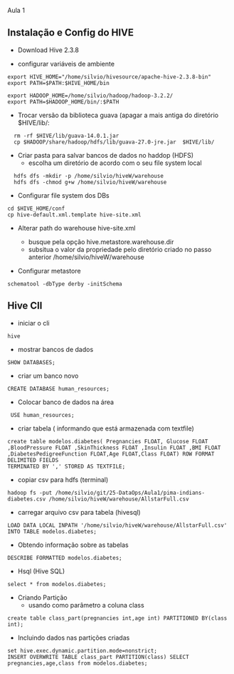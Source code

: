 Aula 1

## Instalação e Config do HIVE

* Download Hive 2.3.8

* configurar variáveis de ambiente
```
export HIVE_HOME="/home/silvio/hivesource/apache-hive-2.3.8-bin"
export PATH=$PATH:$HIVE_HOME/bin

export HADOOP_HOME=/home/silvio/hadoop/hadoop-3.2.2/
export PATH=$HADOOP_HOME/bin/:$PATH
```

* Trocar versão da biblioteca guava (apagar a mais antiga do diretório $HIVE/lib/:
```  
  rm -rf $HIVE/lib/guava-14.0.1.jar
  cp $HADOOP/share/hadoop/hdfs/lib/guava-27.0-jre.jar  $HIVE/lib/
```

* Criar pasta para salvar bancos de dados no haddop (HDFS)
  *  escolha um diretório de acordo com o seu file system local
```
  hdfs dfs -mkdir -p /home/silvio/hiveW/warehouse
  hdfs dfs -chmod g+w /home/silvio/hiveW/warehouse
```

* Configurar file system dos DBs
```
cd $HIVE_HOME/conf
cp hive-default.xml.template hive-site.xml
```

* Alterar path do warehouse hive-site.xml
  * busque pela opção hive.metastore.warehouse.dir
  * subsitua o valor da propriedade pelo diretório criado no passo anterior /home/silvio/hiveW/warehouse
  
  
* Configurar metastore

```
schematool -dbType derby -initSchema
```


## Hive ClI

* iniciar o cli
```
hive
```

* mostrar bancos de dados

```
SHOW DATABASES;
```

* criar um banco novo
```
CREATE DATABASE human_resources;
```

* Colocar banco de dados na área
```
 USE human_resources;
```

* criar tabela ( informando que está armazenada com textfile)
```
create table modelos.diabetes( Pregnancies FLOAT, Glucose FLOAT ,BloodPressure FLOAT ,SkinThickness FLOAT ,Insulin FLOAT ,BMI FLOAT ,DiabetesPedigreeFunction FLOAT,Age FLOAT,Class FLOAT) ROW FORMAT DELIMITED FIELDS 
TERMINATED BY ',' STORED AS TEXTFILE;
```

* copiar csv para hdfs (terminal)

```
hadoop fs -put /home/silvio/git/25-DataOps/Aula1/pima-indians-diabetes.csv /home/silvio/hiveW/warehouse/AllstarFull.csv
```

* carregar arquivo csv para tabela (hivesql)
```
LOAD DATA LOCAL INPATH '/home/silvio/hiveW/warehouse/AllstarFull.csv' INTO TABLE modelos.diabetes;
```

* Obtendo informação sobre as tabelas
```
DESCRIBE FORMATTED modelos.diabetes;
```

* Hsql (Hive SQL)
```
select * from modelos.diabetes;
```

* Criando Partição
    * usando como parâmetro a coluna class
    
```
create table class_part(pregnancies int,age int) PARTITIONED BY(class int);
```

* Incluindo dados nas partições criadas
```
set hive.exec.dynamic.partition.mode=nonstrict;
INSERT OVERWRITE TABLE class_part PARTITION(class) SELECT pregnancies,age,class from modelos.diabetes;
```
